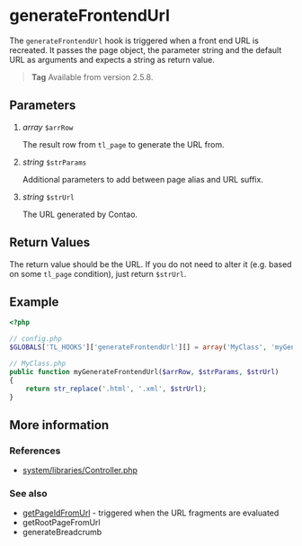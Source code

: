 # generateFrontendUrl

The `generateFrontendUrl` hook is triggered when a front end URL is recreated.
It passes the page object, the parameter string and the default URL as
arguments and expects a string as return value.

> **Tag** Available from version 2.5.8.


## Parameters

1. *array* `$arrRow`

    The result row from `tl_page` to generate the URL from.

2. *string* `$strParams`

    Additional parameters to add between page alias and URL suffix.

3. *string* `$strUrl`

    The URL generated by Contao.


## Return Values

The return value should be the URL. If you do not need to alter it (e.g. based
on some `tl_page` condition), just return `$strUrl`.


## Example

```php
<?php

// config.php
$GLOBALS['TL_HOOKS']['generateFrontendUrl'][] = array('MyClass', 'myGenerateFrontendUrl');

// MyClass.php
public function myGenerateFrontendUrl($arrRow, $strParams, $strUrl)
{
    return str_replace('.html', '.xml', $strUrl);
}
```


## More information


### References

- [system/libraries/Controller.php](https://github.com/contao/core/blob/2.11.7/system/libraries/Controller.php#L2669)


### See also

- [getPageIdFromUrl](getPageIdFromUrl.md) - triggered when the URL fragments are evaluated
- <span class="undocumented">getRootPageFromUrl</span>
- <span class="undocumented">generateBreadcrumb</span>

